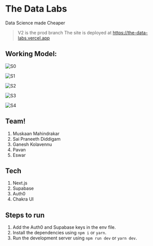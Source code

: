 # The Data Labs
Data Science made Cheaper

> V2 is the prod branch
> The site is deployed at https://the-data-labs.vercel.app

## Working Model:

![S0](https://user-images.githubusercontent.com/86561435/147256597-b61cf3b4-f058-4523-b5fb-8e356e7d56a6.png)

![S1](https://user-images.githubusercontent.com/86561435/147256609-e70abf48-412f-4c54-b166-a7c4e3928368.png)

![S2](https://user-images.githubusercontent.com/86561435/147256659-e8940a90-6bba-4c90-b4cf-191616f501bb.png)

![S3](https://user-images.githubusercontent.com/86561435/147256718-64045b3a-2867-4281-a1c5-278c209ea852.png)

![S4](https://user-images.githubusercontent.com/86561435/147256723-23a0e9c0-7a5a-4148-b04f-c9a68da0124f.png)


## Team!
1. Muskaan Mahindrakar
2. Sai Praneeth Diddigam
3. Ganesh Kolavennu
4. Pavan
5. Eswar


## Tech
1. Next.js
2. Supabase
3. Auth0
4. Chakra UI

## Steps to run
1. Add the Auth0 and Supabase keys in the env file.
2. Install the dependencies using `npm i` or `yarn`.
3. Run the development server using `npm run dev` or `yarn dev`.
